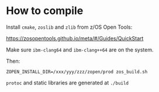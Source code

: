 How to compile
===================================================

Install `cmake`, `zoslib` and `zlib` from z/OS Open Tools:

https://zosopentools.github.io/meta/#/Guides/QuickStart

Make sure `ibm-clang64` and `ibm-clang++64` are on the system.

Then:

```
ZOPEN_INSTALL_DIR=/xxx/yyy/zzz/zopen/prod zos_build.sh
```

`protoc` and static libraries are generated at `./build`
